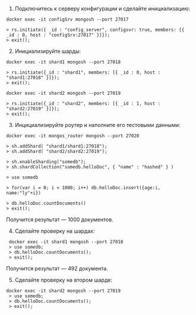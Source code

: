 1) Подключитесь к серверу конфигурации и сделайте инициализацию:


```
docker exec -it configSrv mongosh --port 27017

> rs.initiate({ _id : "config_server", configsvr: true, members: [{ _id : 0, host : "configSrv:27017" }]});
> exit();
```


2) Инициализируйте шарды:

```
docker exec -it shard1 mongosh --port 27018

> rs.initiate({_id : "shard1", members: [{ _id : 0, host : "shard1:27018" }]});
> exit();
```

```
docker exec -it shard2 mongosh --port 27019

> rs.initiate({_id : "shard2", members: [{ _id : 1, host : "shard2:27019" }]});
> exit();
```

3) Инцициализируйте роутер и наполните его тестовыми данными:

```
docker exec -it mongos_router mongosh --port 27020

> sh.addShard( "shard1/shard1:27018");
> sh.addShard( "shard2/shard2:27019");

> sh.enableSharding("somedb");
> sh.shardCollection("somedb.helloDoc", { "name" : "hashed" } )

> use somedb

> for(var i = 0; i < 1000; i++) db.helloDoc.insert({age:i, name:"ly"+i})

> db.helloDoc.countDocuments() 
> exit(); 
```
Получится результат — 1000 документов.

4) Сделайте проверку на шардах:
```
 docker exec -it shard1 mongosh --port 27018
 > use somedb;
 > db.helloDoc.countDocuments();
 > exit(); 
```
Получится результат — 492 документа.

5) Сделайте проверку на втором шарде:
```
docker exec -it shard2 mongosh --port 27019
 > use somedb;
 > db.helloDoc.countDocuments();
 > exit();
```

